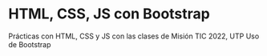 ﻿# HTML, CSS, JS con Bootstrap
Prácticas con HTML, CSS y JS con las clases de Misión TIC 2022, UTP
Uso de Bootstrap
